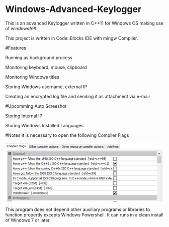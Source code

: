 # Windows-Advanced-Keylogger
This is an advanced Keylogger written in C++11 for Windows OS making use of windowsAPI.

This project is written in Code::Blocks IDE with mingw Compiler.

#Features

Running as background process

Monitoring keyboard, mouse, clipboard 

Monitoring Windows titles

Storing  Windows username, external IP

Creating an encrypted log file and sending it as attachment via e-mail

#Upcomming
Auto Screeshot

Storing Internal IP

Storing Windows Installed Languages


#Notes
It is necessary to open the following Compiler Flags 

![alt tag](https://raw.githubusercontent.com/Obrelix/Windows-Advanced-Keylogger/master/Images/Flags.PNG)

This program does not depend other auxiliary programs or libraries to function propertly excepts Windows Powershell. 
It can runs in a clean install of Windows 7 or later.
